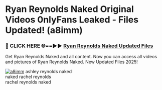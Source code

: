 # Ryan Reynolds Naked Original Videos 0nlyFans Leaked - Files Updated! (a8imm)

<h3>🔴 CLICK HERE 🌐==►► <a href="https://tinyurl.com/up5wt9bj" rel="nofollow">Ryan Reynolds Naked Updated Files</a></h3>

Get Ryan Reynolds Naked and all content. Now you can access all videos and pictures of Ryan Reynolds Naked. New Updated Files 2025!

[![a8imm](https://i.imgur.com/ABiUzMV.gif)](https://tinyurl.com/up5wt9bj)
ashley reynolds naked<br>
naked rachel reynolds<br>
rachel reynolds naked
